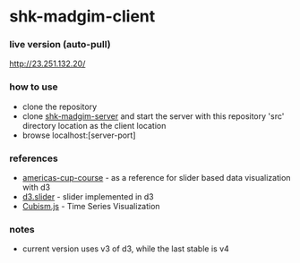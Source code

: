 # shk-madgim-client

### live version (auto-pull)

http://23.251.132.20/

### how to use

- clone the repository
- clone [shk-madgim-server] and start the server with this repository 'src' directory location as the client location
- browse localhost:[server-port]

### references

- [americas-cup-course] - as a reference for slider based data visualization with d3
- [d3.slider](http://sujeetsr.github.io/d3.slider/) - slider implemented in d3 
- [Cubism.js](https://square.github.io/cubism/) - Time Series Visualization

### notes

- current version uses v3 of d3, while the last stable is v4

[//]:#

[shk-madgim-server]: <http://https://github.com/SBD580/shk-madgim-server>
[americas-cup-course]: <http://www.nytimes.com/interactive/2013/09/25/sports/americas-cup-course.html?_r=0>
